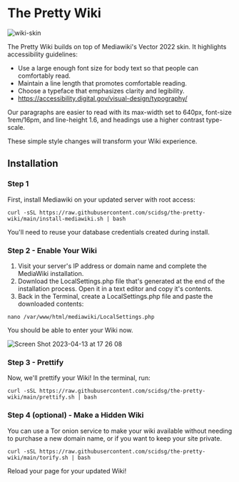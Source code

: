 # The Pretty Wiki

![wiki-skin](https://user-images.githubusercontent.com/28545431/232145691-aab88b85-d257-4d1a-92ee-d56301319dac.png)

The Pretty Wiki builds on top of Mediawiki's Vector 2022 skin. It highlights accessibility guidelines:

- Use a large enough font size for body text so that people can comfortably read. 
- Maintain a line length that promotes comfortable reading.
- Choose a typeface that emphasizes clarity and legibility.
- https://accessibility.digital.gov/visual-design/typography/

Our paragraphs are easier to read with its max-width set to 640px, font-size 1rem/16pm, and line-height 1.6, and headings use a higher contrast type-scale. 

These simple style changes will transform your Wiki experience.

## Installation

### Step 1
First, install Mediawiki on your updated server with root access:

```
curl -sSL https://raw.githubusercontent.com/scidsg/the-pretty-wiki/main/install-mediawiki.sh | bash
```

You'll need to reuse your database credentials created during install.

### Step 2 - Enable Your Wiki
 1. Visit your server's IP address or domain name and complete the MediaWiki installation. 
 2. Download the LocalSettings.php file that's generated at the end of the installation process. Open it in a text editor and copy it's contents.
 3. Back in the Terminal, create a LocalSettings.php file and paste the downloaded contents:
 
 ```
nano /var/www/html/mediawiki/LocalSettings.php 
 ```

You should be able to enter your Wiki now.

![Screen Shot 2023-04-13 at 17 26 08](https://user-images.githubusercontent.com/28545431/232121037-8e7c720b-7148-4692-afca-04f209370dfd.png)

### Step 3 - Prettify
Now, we'll prettify your Wiki! In the terminal, run:

```
curl -sSL https://raw.githubusercontent.com/scidsg/the-pretty-wiki/main/prettify.sh | bash
```

### Step 4 (optional) - Make a Hidden Wiki
You can use a Tor onion service to make your wiki available without needing to purchase a new domain name, or if you want to keep your site private.

```
curl -sSL https://raw.githubusercontent.com/scidsg/the-pretty-wiki/main/torify.sh | bash
```

Reload your page for your updated Wiki!

